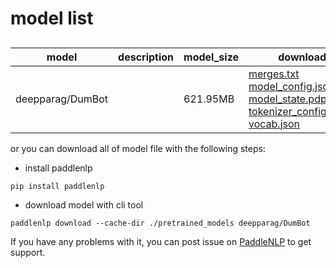 #  model list

##  

| model  | description | model_size  | download         |
| --- | --- | --- | --- |
|deepparag/DumBot|  | 621.95MB | [merges.txt](https://bj.bcebos.com/paddlenlp/models/community/deepparag/DumBot/merges.txt)<br>[model_config.json](https://bj.bcebos.com/paddlenlp/models/community/deepparag/DumBot/model_config.json)<br>[model_state.pdparams](https://bj.bcebos.com/paddlenlp/models/community/deepparag/DumBot/model_state.pdparams)<br>[tokenizer_config.json](https://bj.bcebos.com/paddlenlp/models/community/deepparag/DumBot/tokenizer_config.json)<br>[vocab.json](https://bj.bcebos.com/paddlenlp/models/community/deepparag/DumBot/vocab.json) |

or you can download all of model file with the following steps:

* install paddlenlp

```shell
pip install paddlenlp
```

* download model with cli tool

```shell
paddlenlp download --cache-dir ./pretrained_models deepparag/DumBot
```

If you have any problems with it, you can post issue on [PaddleNLP](https://github.com/PaddlePaddle/PaddleNLP) to get support.
